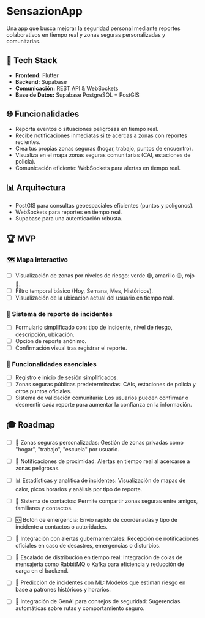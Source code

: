 # SensazionApp

Una app que busca mejorar la seguridad personal mediante reportes colaborativos en tiempo real y zonas seguras personalizadas y comunitarias.

## 🔖 Tech Stack

- **Frontend:** Flutter
- **Backend:** Supabase
- **Comunicación:** REST API & WebSockets
- **Base de Datos:** Supabase PostgreSQL + PostGIS

## 🌐 Funcionalidades

- Reporta eventos o situaciones peligrosas en tiempo real.
- Recibe notificaciones inmediatas si te acercas a zonas con reportes recientes.
- Crea tus propias zonas seguras (hogar, trabajo, puntos de encuentro).
- Visualiza en el mapa zonas seguras comunitarias (CAI, estaciones de policía).
- Comunicación eficiente: WebSockets para alertas en tiempo real.

## 📊 Arquitectura

- PostGIS para consultas geoespaciales eficientes (puntos y polígonos).
- WebSockets para reportes en tiempo real.
- Supabase para una autenticación robusta.

## 🏆 MVP
### 🗺️ Mapa interactivo
- [ ] Visualización de zonas por niveles de riesgo: verde 🟢, amarillo 🟡, rojo 🔴.
- [ ] Filtro temporal básico (Hoy, Semana, Mes, Históricos).
- [ ] Visualización de la ubicación actual del usuario en tiempo real.

### 🚨 Sistema de reporte de incidentes
- [ ] Formulario simplificado con: tipo de incidente, nivel de riesgo, descripción, ubicación.
- [ ] Opción de reporte anónimo.
- [ ] Confirmación visual tras registrar el reporte.

### 🔐 Funcionalidades esenciales
- [ ] Registro e inicio de sesión simplificados.
- [ ] Zonas seguras públicas predeterminadas: CAIs, estaciones de policía y otros puntos oficiales.
- [ ] Sistema de validación comunitaria: Los usuarios pueden confirmar o desmentir cada reporte para aumentar la confianza en la información.

## 🎓 Roadmap

- [ ] 🏡 Zonas seguras personalizadas: Gestión de zonas privadas como "hogar", "trabajo", "escuela" por usuario.

- [ ] 🔔 Notificaciones de proximidad: Alertas en tiempo real al acercarse a zonas peligrosas.

- [ ] 📊 Estadísticas y analítica de incidentes: Visualización de mapas de calor, picos horarios y análisis por tipo de reporte.

- [ ] 🤝 Sistema de contactos: Permite compartir zonas seguras entre amigos, familiares y contactos.

- [ ] 🆘 Botón de emergencia: Envío rápido de coordenadas y tipo de incidente a contactos o autoridades.

- [ ] 📡 Integración con alertas gubernamentales: Recepción de notificaciones oficiales en caso de desastres, emergencias o disturbios.

- [ ] 🚀 Escalado de distribución en tiempo real: Integración de colas de mensajería como RabbitMQ o Kafka para eficiencia y reducción de carga en el backend.

- [ ] 🧠 Predicción de incidentes con ML: Modelos que estiman riesgo en base a patrones históricos y horarios.

- [ ] 🤖 Integración de GenAI para consejos de seguridad: Sugerencias automáticas sobre rutas y comportamiento seguro.
